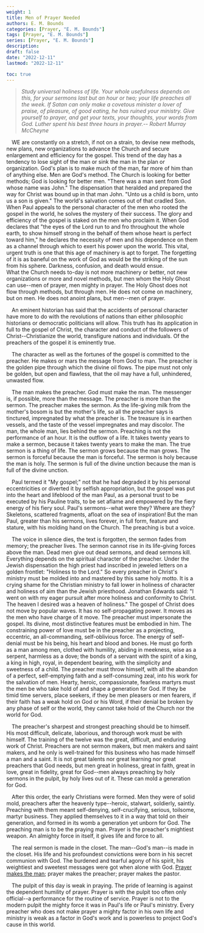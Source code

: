 ```yaml
---
weight: 1
title: Men of Prayer Needed
authors: E. M. Bounds
categories: [Prayer, "E. M. Bounds"]
tags: [Prayer, "E. M. Bounds"]
series: [Prayer, "E. M. Bounds"]
description: 
draft: false
date: "2022-12-11"
lastmod: "2022-12-11"

toc: true
---
```


>*Study universal holiness of life. Your whole usefulness depends on this, for your sermons last but an hour or two; your life preaches all the week. If Satan can only make a covetous minister a lover of praise, of pleasure, of good eating, he has ruined your ministry. Give yourself to prayer, and get your texts, your thoughts, your words from God. Luther spent his best three hours in prayer.-- Robert Murray McCheyne*   

&emsp;WE are constantly on a stretch, if not on a strain, to devise new methods, new plans, new organizations to advance the Church and secure enlargement and efficiency for the gospel. This trend of the day has a tendency to lose sight of the man or sink the man in the plan or organization. God's plan is to make much of the man, far more of him than of anything else. Men are God's method. The Church is looking for better methods; God is looking for better men. "There was a man sent from God whose name was John." The dispensation that heralded and prepared the way for Christ was bound up in that man John. "Unto us a child is born, unto us a son is given." The world's salvation comes out of that cradled Son. When Paul appeals to the personal character of the men who rooted the gospel in the world, he solves the mystery of their success. The glory and efficiency of the gospel is staked on the men who proclaim it. When God declares that "the eyes of the Lord run to and fro throughout the whole earth, to show himself strong in the behalf of them whose heart is perfect toward him," he declares the necessity of men and his dependence on them as a channel through which to exert his power upon the world. This vital, urgent truth is one that this age of machinery is apt to forget. The forgetting of it is as baneful on the work of God as would be the striking of the sun from his sphere. Darkness, confusion, and death would ensue.   
What the Church needs to-day is not more machinery or better, not new organizations or more and novel methods, but men whom the Holy Ghost can use--men of prayer, men mighty in prayer. The Holy Ghost does not flow through methods, but through men. He does not come on machinery, but on men. He does not anoint plans, but men--men of prayer.   

&emsp;An eminent historian has said that the accidents of personal character have more to do with the revolutions of nations than either philosophic historians or democratic politicians will allow. This truth has its application in full to the gospel of Christ, the character and conduct of the followers of Christ--Christianize the world, transfigure nations and individuals. Of the preachers of the gospel it is eminently true.

&emsp;The character as well as the fortunes of the gospel is committed to the preacher. He makes or mars the message from God to man. The preacher is the golden pipe through which the divine oil flows. The pipe must not only be golden, but open and flawless, that the oil may have a full, unhindered, unwasted flow. 

&emsp;The man makes the preacher. God must make the man. The messenger is, if possible, more than the message. The preacher is more than the sermon. The preacher makes the sermon. As the life-giving milk from the mother's bosom is but the mother's life, so all the preacher says is tinctured, impregnated by what the preacher is. The treasure is in earthen vessels, and the taste of the vessel impregnates and may discolor. The man, the whole man, lies behind the sermon. Preaching is not the performance of an hour. It is the outflow of a life. It takes twenty years to make a sermon, because it takes twenty years to make the man. The true sermon is a thing of life. The sermon grows because the man grows. The sermon is forceful because the man is forceful. The sermon is holy because the man is holy. The sermon is full of the divine unction because the man is full of the divine unction. 

&emsp;Paul termed it "My gospel;" not that he had degraded it by his personal eccentricities or diverted it by selfish appropriation, but the gospel was put into the heart and lifeblood of the man Paul, as a personal trust to be executed by his Pauline traits, to be set aflame and empowered by the fiery energy of his fiery soul. Paul's sermons--what were they? Where are they? Skeletons, scattered fragments, afloat on the sea of inspiration! But the man Paul, greater than his sermons, lives forever, in full form, feature and stature, with his molding hand on the Church. The preaching is but a voice. 

&emsp;The voice in silence dies, the text is forgotten, the sermon fades from memory; the preacher lives. The sermon cannot rise in its life-giving forces above the man. Dead men give out dead sermons, and dead sermons kill. Everything depends on the spiritual character of the preacher. Under the Jewish dispensation the high priest had inscribed in jeweled letters on a golden frontlet: "Holiness to the Lord." So every preacher in Christ's ministry must be molded into and mastered by this same holy motto. It is a crying shame for the Christian ministry to fall lower in holiness of character and holiness of aim than the Jewish priesthood. Jonathan Edwards said: "I went on with my eager pursuit after more holiness and conformity to Christ. The heaven I desired was a heaven of holiness." The gospel of Christ does not move by popular waves. It has no self-propagating power. It moves as the men who have charge of it move. The preacher must impersonate the gospel. Its divine, most distinctive features must be embodied in him. The constraining power of love must be in the preacher as a projecting, eccentric, an all-commanding, self-oblivious force. The energy of self-denial must be his being, his heart and blood and bones. He must go forth as a man among men, clothed with humility, abiding in meekness, wise as a serpent, harmless as a dove; the bonds of a servant with the spirit of a king, a king in high, royal, in dependent bearing, with the simplicity and sweetness of a child. The preacher must throw himself, with all the abandon of a perfect, self-emptying faith and a self-consuming zeal, into his work for the salvation of men. Hearty, heroic, compassionate, fearless martyrs must the men be who take hold of and shape a generation for God. If they be timid time servers, place seekers, if they be men pleasers or men fearers, if their faith has a weak hold on God or his Word, if their denial be broken by any phase of self or the world, they cannot take hold of the Church nor the world for God. 

&emsp;The preacher's sharpest and strongest preaching should be to himself. His most difficult, delicate, laborious, and thorough work must be with himself. The training of the twelve was the great, difficult, and enduring work of Christ. Preachers are not sermon makers, but men makers and saint makers, and he only is well-trained for this business who has made himself a man and a saint. It is not great talents nor great learning nor great preachers that God needs, but men great in holiness, great in faith, great in love, great in fidelity, great for God--men always preaching by holy sermons in the pulpit, by holy lives out of it. These can mold a generation for God. 

&emsp;After this order, the early Christians were formed. Men they were of solid mold, preachers after the heavenly type--heroic, stalwart, soldierly, saintly. Preaching with them meant self-denying, self-crucifying, serious, toilsome, martyr business. They applied themselves to it in a way that told on their generation, and formed in its womb a generation yet unborn for God. The preaching man is to be the praying man. Prayer is the preacher's mightiest weapon. An almighty force in itself, it gives life and force to all. 

&emsp;The real sermon is made in the closet. The man--God's man--is made in the closet. His life and his profoundest convictions were born in his secret communion with God. The burdened and tearful agony of his spirit, his weightiest and sweetest messages were got when alone with God. <u class="red">Prayer makes the man</u>; prayer makes the preacher; prayer makes the pastor. 

&emsp;The pulpit of this day is weak in praying. The pride of learning is against the dependent humility of prayer. Prayer is with the pulpit too often only official--a performance for the routine of service. Prayer is not to the modern pulpit the mighty force it was in Paul's life or Paul's ministry. Every preacher who does not make prayer a mighty factor in his own life and ministry is weak as a factor in God's work and is powerless to project God's cause in this world.


